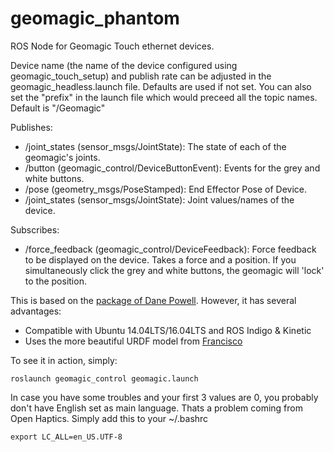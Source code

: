 geomagic_phantom
============

ROS Node for Geomagic Touch ethernet devices.

Device name (the name of the device configured using geomagic_touch_setup) and publish rate
can be adjusted in the geomagic_headless.launch file. Defaults are used if not set.
You can also set the "prefix" in the launch file which would preceed all the topic names. Default is "/Geomagic"

Publishes:
- <prefix>/joint_states (sensor_msgs/JointState): The state of each of the geomagic's joints.
- <prefix>/button (geomagic_control/DeviceButtonEvent): Events for the grey and white buttons.
- <prefix>/pose (geometry_msgs/PoseStamped): End Effector Pose of Device.
- <prefix>/joint_states (sensor_msgs/JointState): Joint values/names of the device.

Subscribes:
- <prefix>/force_feedback (geomagic_control/DeviceFeedback): Force feedback to be displayed on the device. Takes a force and a position. If you simultaneously click the grey and white buttons, the geomagic will 'lock' to the position.

This is based on the [package of Dane Powell](https://github.com/danepowell/phantom_omni). However, it has several advantages:
- Compatible with Ubuntu 14.04LTS/16.04LTS and ROS Indigo & Kinetic
- Uses the more beautiful URDF model from [Francisco](https://github.com/fsuarez6/phantom_omni/tree/hydro-devel/omni_description)

To see it in action, simply:
```
roslaunch geomagic_control geomagic.launch
```

In case you have some troubles and your first 3 values are 0, you probably don't have English set as main language. Thats a problem coming from Open Haptics. Simply add this to your ~/.bashrc
```
export LC_ALL=en_US.UTF-8
```
